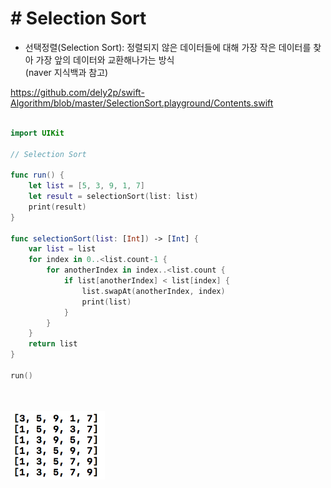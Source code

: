 # # Selection Sort

- 선택정렬(Selection Sort): 정렬되지 않은 데이터들에 대해 가장 작은 데이터를 찾아 가장 앞의 데이터와 교환해나가는 방식<br  />
(naver 지식백과 참고)

https://github.com/dely2p/swift-Algorithm/blob/master/SelectionSort.playground/Contents.swift

```swift

import UIKit

// Selection Sort

func run() {
    let list = [5, 3, 9, 1, 7]
    let result = selectionSort(list: list)
    print(result)
}

func selectionSort(list: [Int]) -> [Int] {
    var list = list
    for index in 0..<list.count-1 {
        for anotherIndex in index..<list.count {
            if list[anotherIndex] < list[index] {
                list.swapAt(anotherIndex, index)
                print(list)
            }
        }
    }
    return list
}

run()

```
<br  /><br  />
<img src="./img/SelectionSort.png" width="30%" height="30%" align="center">
